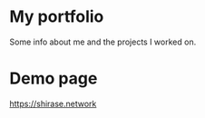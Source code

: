 # My portfolio

Some info about me and the projects I worked on.

# Demo page

https://shirase.network

